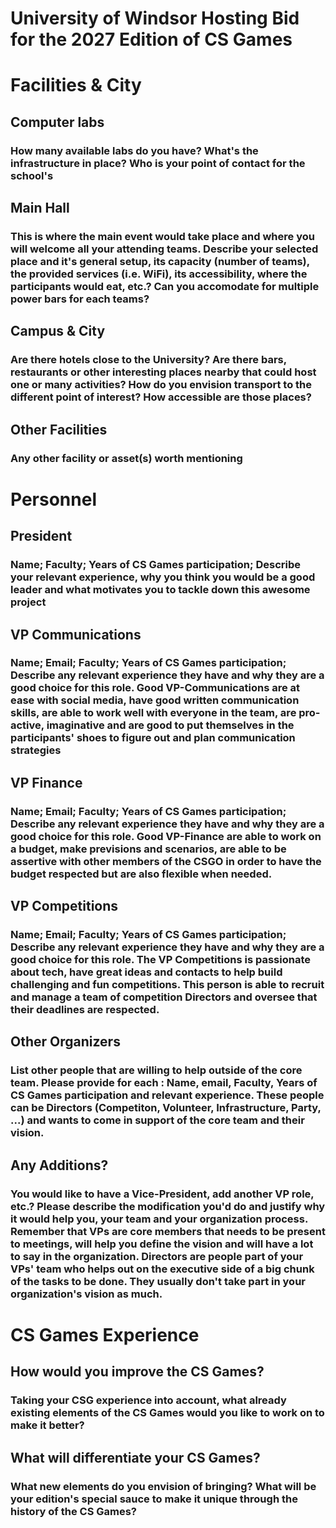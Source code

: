 # University of Windsor Hosting Bid for the 2027 Edition of CS Games

# Facilities & City

## Computer labs
### How many available labs do you have? What's the infrastructure in place? Who is your point of contact for the school's

## Main Hall
### This is where the main event would take place and where you will welcome all your attending teams. Describe your selected place and it's general setup, its capacity (number of teams), the provided services (i.e. WiFi), its accessibility, where the participants would eat, etc.? Can you accomodate for multiple power bars for each teams?

## Campus & City
### Are there hotels close to the University? Are there bars, restaurants or other interesting places nearby that could host one or many activities? How do you envision transport to the different point of interest? How accessible are those places?

## Other Facilities
### Any other facility or asset(s) worth mentioning

# Personnel

## President
### Name; Faculty; Years of CS Games participation; Describe your relevant experience, why you think you would be a good leader and what motivates you to tackle down this awesome project

## VP Communications
### Name; Email; Faculty; Years of CS Games participation; Describe any relevant experience they have and why they are a good choice for this role. Good VP-Communications are at ease with social media, have good written communication skills, are able to work well with everyone in the team, are pro-active, imaginative and are good to put themselves in the participants' shoes to figure out and plan communication strategies

## VP Finance
### Name; Email; Faculty; Years of CS Games participation; Describe any relevant experience they have and why they are a good choice for this role. Good VP-Finance are able to work on a budget, make previsions and scenarios, are able to be assertive with other members of the CSGO in order to have the budget respected but are also flexible when needed.

## VP Competitions
### Name; Email; Faculty; Years of CS Games participation; Describe any relevant experience they have and why they are a good choice for this role. The VP Competitions is passionate about tech, have great ideas and contacts to help build challenging and fun competitions. This person is able to recruit and manage a team of competition Directors and oversee that their deadlines are respected.

## Other Organizers
### List other people that are willing to help outside of the core team. Please provide for each : Name, email, Faculty, Years of CS Games participation and relevant experience. These people can be Directors (Competiton, Volunteer, Infrastructure, Party, ...) and wants to come in support of the core team and their vision.

## Any Additions?
### You would like to have a Vice-President, add another VP role, etc.? Please describe the modification you'd do and justify why it would help you, your team and your organization process. Remember that VPs are core members that needs to be present to meetings, will help you define the vision and will have a lot to say in the organization. Directors are people part of your VPs' team who helps out on the executive side of a big chunk of the tasks to be done. They usually don't take part in your organization's vision as much.

# CS Games Experience

## How would you improve the CS Games?
### Taking your CSG experience into account, what already existing elements of the CS Games would you like to work on to make it better?

## What will differentiate your CS Games?
### What new elements do you envision of bringing? What will be your edition's special sauce to make it unique through the history of the CS Games?
